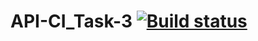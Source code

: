 # API-CI_Task-3 [![Build status](https://ci.appveyor.com/api/projects/status/cmaobff3731o18km/branch/master?svg=true)](https://ci.appveyor.com/project/Alexander211996/api-ci-task-3/branch/master)
